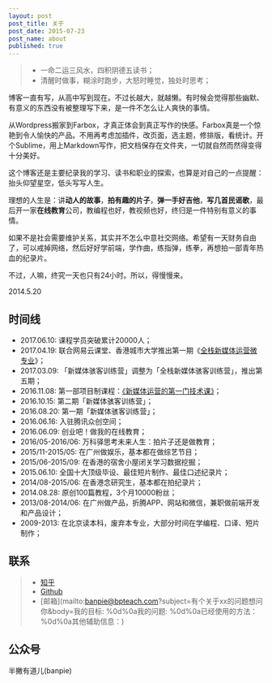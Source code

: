 ```yaml
---
layout: post
post_title: 关于
post_date: 2015-07-23
post_name: about
published: true
---
```

> - 一命二运三风水，四积阴德五读书；
> - 清醒时做事，糊涂时跑步，大怒时睡觉，独处时思考；

博客一直有写，从高中写到现在。不过长越大，就越懒。有时候会觉得那些幽默、有意义的东西没有被整理写下来，是一件不怎么让人爽快的事情。

从Wordpress搬家到Farbox，才真正体会到真正写作的快感。Farbox真是一个惊艳到令人愉快的产品。不用再考虑加插件，改页面，选主题，修排版，看统计。开个Sublime，用上Markdown写作，把文档保存在文件夹，一切就自然而然得变得十分美好。

这个博客还是主要纪录我的学习、读书和职业的探索，也算是对自己的一点提醒：抬头仰望星空，低头写写人生。

理想的人生是：讲**动人的故事**，**拍有趣的片子**，**弹一手好吉他**，**写几首民谣歌**，最后开一家**在线教育**公司，教编程也好，教视频也好，终归是一件特别有意义的事情。

如果不是社会需要维护关系，其实并不怎么中意社交网络。希望有一天财务自由了，可以戒掉网络，然后好好学前端，学作曲，练指弹，练拳，再想拍一部青年热血的纪录片。

不过，人嘛，终究一天也只有24小时。所以，得慢慢来。

2014.5.20

## 时间线

- 2017.06.10: 课程学员突破累计20000人；
- 2017.04.19: 联合网易云课堂、香港城市大学推出第一期《[全栈新媒体运营微专业](http://mooc.study.163.com/smartSpec/detail/1001268002.htm)》；
- 2017.03.09: 「新媒体骇客训练营」调整为「全栈新媒体骇客训练营」，推出第五期；
- 2016.11.08: 第一部项目制课程：[《新媒体运营的第一门技术课》](http://learn.bpteach.com/course/1)；
- 2016.10.15: 第二期「新媒体骇客训练营」；
- 2016.08.20: 第一期「新媒体骇客训练营」；
- 2016.06.16: 入驻腾讯众创空间；
- 2016.06.09: 创业吧！做我的在线教育；
- 2016/05-2016/06: 万科驿思考未来人生：拍片子还是做教育；
- 2015/11-2015/05: 在广州做娱乐，基本都在做综艺节目；
- 2015/06-2015/09: 在香港的宿舍小屋闭关学习数据挖掘；
- 2015.06.10: 全国十大顶级毕设、最佳短片制作、最佳口述纪录片；
- 2014/08-2015/06: 在香港念研究生，基本都在拍纪录片；
- 2014.08.28: 原创100篇教程，3个月10000粉丝；
- 2013/08-2014/06: 在广州做产品，折腾APP、网站和微信，兼职做前端开发和产品设计；
- 2009-2013: 在北京读本科，废弃本专业，大部分时间在学编程、口译、短片制作；

## 联系

> -  [知乎](http://www.zhihu.com/people/halfpie) 
> -  [Github](https://github.com/devmidai)
> -  [邮箱](mailto:banpie@bpteach.com?subject=有个关于xx的问题想问你&body=我的目标: %0d%0a我的问题: %0d%0a已经使用的方法：%0d%0a其他辅助信息：)

## 公众号
半撇有道儿(banpie)